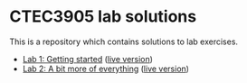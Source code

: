 # CTEC3905 lab solutions

This is a repository which contains solutions to lab exercises.

- [Lab 1: Getting started](lab-01)
([live version](https://ctec3905-2020-21.github.io/lab-solutions/lab-01/))
- [Lab 2: A bit more of everything](lab-02)
([live version](https://ctec3905-2020-21.github.io/lab-solutions/lab-02/))
